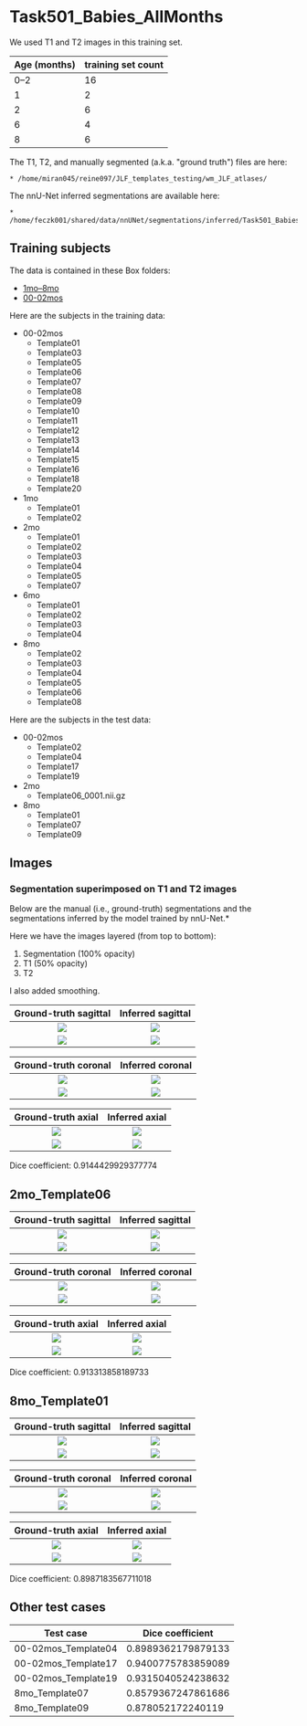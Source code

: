 # Task501_Babies_AllMonths

We used T1 and T2 images in this training set.

| Age (months)      | training set count | 
| ----------- | ----------- |
| 0&#8211;2      | 16        |
| 1  | 2        |
| 2 | 6         |
| 6 | 4         |
| 8 | 6         |


The T1, T2, and manually segmented (a.k.a. "ground truth") files are here:

    * /home/miran045/reine097/JLF_templates_testing/wm_JLF_atlases/

The nnU-Net inferred segmentations are available here:

    * /home/feczk001/shared/data/nnUNet/segmentations/inferred/Task501_Babies_AllMonths/

## Training subjects

The data is contained in these Box folders:

* [1mo&#8211;8mo](https://umn.app.box.com/folder/135725640186)
* [00-02mos](https://umn.app.box.com/folder/113218745237)

Here are the subjects in the training data:

* 00-02mos
    * Template01 
    * Template03
    * Template05
    * Template06
    * Template07 
    * Template08
    * Template09	
    * Template10
    * Template11
    * Template12
    * Template13 
    * Template14 
    * Template15
    * Template16
    * Template18
    * Template20	
* 1mo
    * Template01
    * Template02
* 2mo
    * Template01
    * Template02
    * Template03
    * Template04 
    * Template05
    * Template07
* 6mo
    * Template01
    * Template02
    * Template03
    * Template04  
* 8mo
    * Template02
    * Template03
    * Template04
    * Template05
    * Template06
    * Template08

Here are the subjects in the test data:

* 00-02mos
    * Template02  
    * Template04 
    * Template17 
    * Template19
* 2mo
    * Template06_0001.nii.gz  
* 8mo
    * Template01  
    * Template07  
    * Template09

## Images

### Segmentation superimposed on T1 and T2 images

Below are the manual (i.e., ground-truth) segmentations and the segmentations
inferred by the model trained by nnU-Net.*

Here we have the images layered (from top to bottom):

1. Segmentation (100% opacity)
2. T1 (50% opacity)
3. T2

I also added smoothing.

Ground-truth sagittal       |  Inferred sagittal
:-------------------------:|:-------------------------:
![](../../img/Task501/00-02mos_Template02/00-02mos_Template02_sagittal_gt.jpeg)  |  ![](../../img/Task501/00-02mos_Template02/00-02mos_Template02_sagittal_inferred.jpeg)
![](../../img/Task501/00-02mos_Template02/00-02mos_Template02_sagittal_gt_outline.jpeg)  |  ![](../../img/Task501/00-02mos_Template02/00-02mos_Template02_sagittal_inferred_outline.jpeg)

Ground-truth coronal       |  Inferred coronal
:-------------------------:|:-------------------------:
![](../../img/Task501/00-02mos_Template02/00-02mos_Template02_coronal_gt.jpeg)  |  ![](../../img/Task501/00-02mos_Template02/00-02mos_Template02_coronal_inferred.jpeg)
![](../../img/Task501/00-02mos_Template02/00-02mos_Template02_coronal_gt_outline.jpeg)  |  ![](../../img/Task501/00-02mos_Template02/00-02mos_Template02_coronal_inferred_outline.jpeg)

Ground-truth axial       |  Inferred axial
:-------------------------:|:-------------------------:
![](../../img/Task501/00-02mos_Template02/00-02mos_Template02_axial_gt.jpeg) |  ![](../../img/Task501/00-02mos_Template02/00-02mos_Template02_axial_inferred.jpeg)
![](../../img/Task501/00-02mos_Template02/00-02mos_Template02_axial_gt_outline.jpeg)  |  ![](../../img/Task501/00-02mos_Template02/00-02mos_Template02_axial_inferred_outline.jpeg)

Dice coefficient: 0.9144429929377774

## 2mo_Template06

Ground-truth sagittal       |  Inferred sagittal
:-------------------------:|:-------------------------:
![](../../img/Task501/2mo_Template06/sagittal_gt.jpeg)  |  ![](../../img/Task501/2mo_Template06/sagittal_inferred.jpeg)
![](../../img/Task501/2mo_Template06/sagittal_gt_outline.jpeg)  |  ![](../../img/Task501/2mo_Template06/sagittal_inferred_outline.jpeg)

Ground-truth coronal       |  Inferred coronal
:-------------------------:|:-------------------------:
![](../../img/Task501/2mo_Template06/coronal_gt.jpeg)  |  ![](../../img/Task501/2mo_Template06/coronal_inferred.jpeg)
![](../../img/Task501/2mo_Template06/coronal_gt_outline.jpeg)  |  ![](../../img/Task501/2mo_Template06/coronal_inferred_outline.jpeg)

Ground-truth axial       |  Inferred axial
:-------------------------:|:-------------------------:
![](../../img/Task501/2mo_Template06/axial_gt.jpeg) |  ![](../../img/Task501/2mo_Template06/axial_inferred.jpeg)
![](../../img/Task501/2mo_Template06/axial_gt_outline.jpeg)  |  ![](../../img/Task501/2mo_Template06/axial_inferred_outline.jpeg)

Dice coefficient: 0.913313858189733

## 8mo_Template01

Ground-truth sagittal       |  Inferred sagittal
:-------------------------:|:-------------------------:
![](../../img/Task501/8mo_Template01/sagittal_gt.jpg)  |  ![](../../img/Task501/8mo_Template01/sagittal_inferred.jpg)
![](../../img/Task501/8mo_Template01/sagittal_gt_outline.jpg)  |  ![](../../img/Task501/8mo_Template01/sagittal_inferred_outline.jpg)

Ground-truth coronal       |  Inferred coronal
:-------------------------:|:-------------------------:
![](../../img/Task501/8mo_Template01/coronal_gt.jpg)  |  ![](../../img/Task501/8mo_Template01/coronal_inferred.jpg)
![](../../img/Task501/8mo_Template01/coronal_gt_outline.jpg)  |  ![](../../img/Task501/8mo_Template01/coronal_inferred_outline.jpg)

Ground-truth axial       |  Inferred axial
:-------------------------:|:-------------------------:
![](../../img/Task501/8mo_Template01/axial_gt.jpg) |  ![](../../img/Task501/8mo_Template01/axial_inferred.jpg)
![](../../img/Task501/8mo_Template01/axial_gt_outline.jpg)  |  ![](../../img/Task501/8mo_Template01/axial_inferred_outline.jpg)

Dice coefficient: 0.8987183567711018

## Other test cases

| Test case      | Dice coefficient | 
| ----------- | ----------- |
| 00-02mos_Template04      | 0.8989362179879133        |
| 00-02mos_Template17   | 0.9400775783859089        |
| 00-02mos_Template19 | 0.9315040524238632         |
| 8mo_Template07 | 0.8579367247861686         |
| 8mo_Template09 | 0.878052172240119         |
